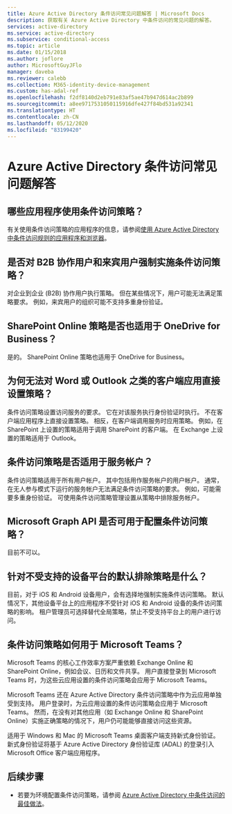 ```yaml
---
title: Azure Active Directory 条件访问常见问题解答 | Microsoft Docs
description: 获取有关 Azure Active Directory 中条件访问的常见问题的解答。
services: active-directory
ms.service: active-directory
ms.subservice: conditional-access
ms.topic: article
ms.date: 01/15/2018
ms.author: joflore
author: MicrosoftGuyJFlo
manager: daveba
ms.reviewer: calebb
ms.collection: M365-identity-device-management
ms.custom: has-adal-ref
ms.openlocfilehash: f2df8140d2eb791e83af5ae47b947d614ac2b899
ms.sourcegitcommit: a8ee9717531050115916dfe427f84bd531a92341
ms.translationtype: HT
ms.contentlocale: zh-CN
ms.lasthandoff: 05/12/2020
ms.locfileid: "83199420"
---
```

# <a name="azure-active-directory-conditional-access-faqs"></a>Azure Active Directory 条件访问常见问题解答

## <a name="which-applications-work-with-conditional-access-policies"></a>哪些应用程序使用条件访问策略？

有关使用条件访问策略的应用程序的信息，请参阅[使用 Azure Active Directory 中条件访问规则的应用程序和浏览器](concept-conditional-access-cloud-apps.md)。

## <a name="are-conditional-access-policies-enforced-for-b2b-collaboration-and-guest-users"></a>是否对 B2B 协作用户和来宾用户强制实施条件访问策略？

对企业到企业 (B2B) 协作用户执行策略。 但在某些情况下，用户可能无法满足策略要求。 例如，来宾用户的组织可能不支持多重身份验证。 

## <a name="does-a-sharepoint-online-policy-also-apply-to-onedrive-for-business"></a>SharePoint Online 策略是否也适用于 OneDrive for Business？

是的。 SharePoint Online 策略也适用于 OneDrive for Business。

## <a name="why-cant-i-set-a-policy-directly-on-client-apps-like-word-or-outlook"></a>为何无法对 Word 或 Outlook 之类的客户端应用直接设置策略？

条件访问策略设置访问服务的要求。 它在对该服务执行身份验证时执行。 不在客户端应用程序上直接设置策略。 相反，在客户端调用服务时应用策略。 例如，在 SharePoint 上设置的策略适用于调用 SharePoint 的客户端。 在 Exchange 上设置的策略适用于 Outlook。

## <a name="does-a-conditional-access-policy-apply-to-service-accounts"></a>条件访问策略是否适用于服务帐户？

条件访问策略适用于所有用户帐户。 其中包括用作服务帐户的用户帐户。 通常，在无人参与模式下运行的服务帐户无法满足条件访问策略的要求。 例如，可能需要多重身份验证。 可使用条件访问策略管理设置从策略中排除服务帐户。 

## <a name="are-microsoft-graph-apis-available-for-configuring-conditional-access-policies"></a>Microsoft Graph API 是否可用于配置条件访问策略？

目前不可以。 

## <a name="what-is-the-default-exclusion-policy-for-unsupported-device-platforms"></a>针对不受支持的设备平台的默认排除策略是什么？

目前，对于 iOS 和 Android 设备用户，会有选择地强制实施条件访问策略。 默认情况下，其他设备平台上的应用程序不受针对 iOS 和 Android 设备的条件访问策略的影响。 租户管理员可选择替代全局策略，禁止不受支持平台上的用户进行访问。

## <a name="how-do-conditional-access-policies-work-for-microsoft-teams"></a>条件访问策略如何用于 Microsoft Teams？

Microsoft Teams 的核心工作效率方案严重依赖 Exchange Online 和 SharePoint Online，例如会议、日历和文件共享。 用户直接登录到 Microsoft Teams 时，为这些云应用设置的条件访问策略会应用于 Microsoft Teams。

Microsoft Teams 还在 Azure Active Directory 条件访问策略中作为云应用单独受到支持。 用户登录时，为云应用设置的条件访问策略会应用于 Microsoft Teams。 然而，在没有对其他应用（如 Exchange Online 和 SharePoint Online）实施正确策略的情况下，用户仍可能能够直接访问这些资源。

适用于 Windows 和 Mac 的 Microsoft Teams 桌面客户端支持新式身份验证。 新式身份验证将基于 Azure Active Directory 身份验证库 (ADAL) 的登录引入 Microsoft Office 客户端应用程序。

## <a name="next-steps"></a>后续步骤

- 若要为环境配置条件访问策略，请参阅 [Azure Active Directory 中条件访问的最佳做法](best-practices.md)。 
